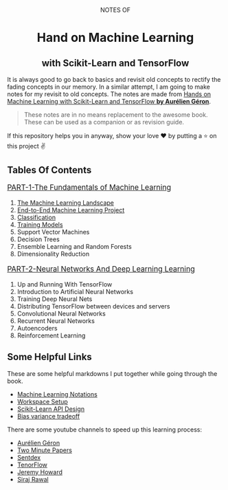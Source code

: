 <p align="center">NOTES OF</p>
<h1 align="center">Hand on Machine Learning</h1>
<h2 align="center">with Scikit-Learn and TensorFlow</h2>


It is always good to go back to basics and revisit old concepts to rectify the fading concepts in our memory. In a similar attempt, I am going to make notes for my revisit to old concepts. The notes are made from [Hands on Machine Learning with Scikit-Learn and TensorFlow **by Aurélien Géron**](https://www.safaribooksonline.com/library/view/hands-on-machine-learning/9781491962282/).


> These notes are in no means replacement to the awesome book. These can be used as a companion or as revision guide.

If this repository helps you in anyway, show your love :heart: by putting a :star: on this project :v:


## Tables Of Contents

<p style="font-size:17px"><a href="/PART1-TheFundamentalsOfML">PART-1-The Fundamentals of Machine Learning</a></p>

1. [The Machine Learning Landscape](/PART1-TheFundamentalsOfML/Ch01-TheMLLandscape)<br/>
2. [End-to-End Machine Learning Project](/PART1-TheFundamentalsOfML/Ch02-End2EndMLProject)<br/>
3. [Classification](/PART1-TheFundamentalsOfML/Ch03-Classification)<br/>
4. [Training Models](/PART1-TheFundamentalsOfML/Ch04-TrainingModels)<br/>
5. Support Vector Machines<br/>
6. Decision Trees<br/>
7. Ensemble Learning and Random Forests<br/>
8. Dimensionality Reduction<br/>

<p style="font-size:17px"><a href="/PART2-NeuralNetworksAndDeepLearning">PART-2-Neural Networks And Deep Learning Learning</a></p>

1. Up and Running With TensorFlow<br/>
2. Introduction to Artificial Neural Networks<br/>
3. Training Deep Neural Nets<br/>
4. Distributing TensorFlow between devices and servers<br/>
5. Convolutional Neural Networks<br/>
6. Recurrent Neural Networks<br/>
7. Autoencoders<br/>
8. Reinforcement Learning<br/>


## Some Helpful Links
These are some helpful markdowns I put together while going through the book.

* <a href="https://github.com/piyush2896/HandsOnML-Notes/tree/master/PART1-TheFundamentalsOfML/Ch02-End2EndMLProject/ML_NOTATIONS.md" target="_blank">Machine Learning Notations</a>
* <a href="https://github.com/piyush2896/HandsOnML-Notes/tree/master/PART1-TheFundamentalsOfML/Ch02-End2EndMLProject/workspace_creation.md" target="_blank">Workspace Setup</a>
* <a href="https://github.com/piyush2896/HandsOnML-Notes/tree/master/PART1-TheFundamentalsOfML/Ch02-End2EndMLProject/Sklearn_Design.md" target="_blank">Scikit-Learn API Design</a>
* <a href="https://github.com/piyush2896/HandsOnML-Notes/blob/master/PART1-TheFundamentalsOfML/Ch04-TrainingModels/BiasVarianceTradeoff.md" target="_blank">Bias variance tradeoff</a>

There are some youtube channels to speed up this learning process:

* <a href="https://www.youtube.com/channel/UCCvGd1WBMpFQ_vtC89VF2qA" target="_blank">Aurélien Géron</a>
* <a href="https://www.youtube.com/channel/UCbfYPyITQ-7l4upoX8nvctg" target="_blank">Two Minute Papers</a>
* <a href="https://www.youtube.com/channel/UCfzlCWGWYyIQ0aLC5w48gBQ" target="_blank">Sentdex</a>
* <a href="https://www.youtube.com/channel/UC0rqucBdTuFTjJiefW5t-IQ" target="_blank">TenorFlow</a>
* <a href="https://www.youtube.com/channel/UCX7Y2qWriXpqocG97SFW2OQ" target="_blank">Jeremy Howard</a>
* <a href="https://www.youtube.com/channel/UCWN3xxRkmTPmbKwht9FuE5A" target="_blank">Siraj Rawal</a>
